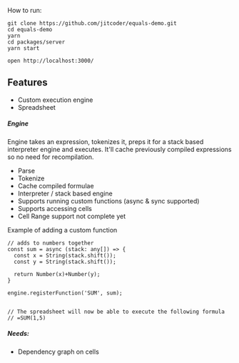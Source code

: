 How to run:

```
git clone https://github.com/jitcoder/equals-demo.git
cd equals-demo
yarn
cd packages/server
yarn start

open http://localhost:3000/
```

## Features

* Custom execution engine
* Spreadsheet

##### Engine

Engine takes an expression, tokenizes it, preps it for a stack based interpreter engine
and executes. It'll cache previously compiled expressions so no need for recompilation.

- Parse
- Tokenize
- Cache compiled formulae
- Interpreter / stack based engine
- Supports running custom functions (async & sync supported)
- Supports accessing cells
- Cell Range support not complete yet

Example of adding a custom function
```
// adds to numbers together
const sum = async (stack: any[]) => {
  const x = String(stack.shift());
  const y = String(stack.shift());

  return Number(x)+Number(y);
}

engine.registerFunction('SUM', sum);


// The spreadsheet will now be able to execute the following formula
// =SUM(1,5)
```

##### Needs:
- Dependency graph on cells